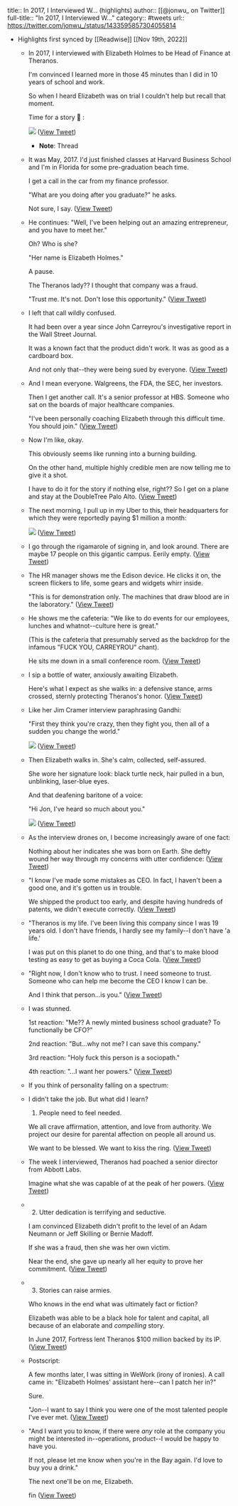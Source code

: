 title:: In 2017, I Interviewed W... (highlights)
author:: [[@jonwu_ on Twitter]]
full-title:: "In 2017, I Interviewed W..."
category:: #tweets
url:: https://twitter.com/jonwu_/status/1433595857304055814

- Highlights first synced by [[Readwise]] [[Nov 19th, 2022]]
	- In 2017, I interviewed with Elizabeth Holmes to be Head of Finance at Theranos.
	  
	  I'm convinced I learned more in those 45 minutes than I did in 10 years of school and work.
	  
	  So when I heard Elizabeth was on trial I couldn't help but recall that moment.
	  
	  Time for a story 🧵 : 
	  
	  ![](https://pbs.twimg.com/media/E-Un1dQUcAEOipB.jpg) ([View Tweet](https://twitter.com/jonwu_/status/1433595857304055814))
		- **Note**: Thread
	- It was May, 2017. I'd just finished classes at Harvard Business School and I'm in Florida for some pre-graduation beach time.
	  
	  I get a call in the car from my finance professor.
	  
	  "What are you doing after you graduate?" he asks.
	  
	  Not sure, I say. ([View Tweet](https://twitter.com/jonwu_/status/1433595859376087040))
	- He continues: "Well, I've been helping out an amazing entrepreneur, and you have to meet her."
	  
	  Oh? Who is she?
	  
	  "Her name is Elizabeth Holmes."
	  
	  A pause.
	  
	  The Theranos lady?? I thought that company was a fraud.
	  
	  "Trust me. It's not. Don't lose this opportunity." ([View Tweet](https://twitter.com/jonwu_/status/1433595860646916116))
	- I left that call wildly confused.
	  
	  It had been over a year since John Carreyrou's investigative report in the Wall Street Journal.
	  
	  It was a known fact that the product didn't work. It was as good as a cardboard box.
	  
	  And not only that--they were being sued by everyone. ([View Tweet](https://twitter.com/jonwu_/status/1433595861812928512))
	- And I mean everyone. Walgreens, the FDA, the SEC, her investors.
	  
	  Then I get another call. It's a senior professor at HBS. Someone who sat on the boards of major healthcare companies.
	  
	  "I've been personally coaching Elizabeth through this difficult time. You should join." ([View Tweet](https://twitter.com/jonwu_/status/1433595863092195339))
	- Now I'm like, okay.
	  
	  This obviously seems like running into a burning building.
	  
	  On the other hand, multiple highly credible men are now telling me to give it a shot.
	  
	  I have to do it for the story if nothing else, right?? So I get on a plane and stay at the DoubleTree Palo Alto. ([View Tweet](https://twitter.com/jonwu_/status/1433595864409202688))
	- The next morning, I pull up in my Uber to this, their headquarters for which they were reportedly paying $1 million a month: 
	  
	  ![](https://pbs.twimg.com/media/E-Un2LHVUAAfOdG.jpg) ([View Tweet](https://twitter.com/jonwu_/status/1433595870423838722))
	- I go through the rigamarole of signing in, and look around. There are maybe 17 people on this gigantic campus. Eerily empty. ([View Tweet](https://twitter.com/jonwu_/status/1433595872000897029))
	- The HR manager shows me the Edison device. He clicks it on, the screen flickers to life, some gears and widgets whirr inside.
	  
	  "This is for demonstration only. The machines that draw blood are in the laboratory." ([View Tweet](https://twitter.com/jonwu_/status/1433595873225633793))
	- He shows me the cafeteria: "We like to do events for our employees, lunches and whatnot--culture here is great."
	  
	  (This is the cafeteria that presumably served as the backdrop for  the infamous "FUCK YOU, CARREYROU" chant).
	  
	  He sits me down in a small conference room. ([View Tweet](https://twitter.com/jonwu_/status/1433595874563690500))
	- I sip a bottle of water, anxiously awaiting Elizabeth.
	  
	  Here's what I expect as she walks in: a defensive stance, arms crossed, sternly protecting Theranos's honor. ([View Tweet](https://twitter.com/jonwu_/status/1433595875981291536))
	- Like her Jim Cramer interview paraphrasing Gandhi:
	  
	  "First they think you're crazy, then they fight you, then all of a sudden you change the world." 
	  
	  ![](https://pbs.twimg.com/media/E-Un20GUcBMjvWZ.png) ([View Tweet](https://twitter.com/jonwu_/status/1433595881555562498))
	- Then Elizabeth walks in. She's calm, collected, self-assured.
	  
	  She wore her signature look: black turtle neck, hair pulled in a bun, unblinking, laser-blue eyes.
	  
	  And that deafening baritone of a voice:
	  
	  "Hi Jon, I've heard so much about you." 
	  
	  ![](https://pbs.twimg.com/media/E-Un3HvVcAAzEy6.png) ([View Tweet](https://twitter.com/jonwu_/status/1433595886001483787))
	- As the interview drones on, I become increasingly aware of one fact:
	  
	  Nothing about her indicates she was born on Earth. She deftly wound her way through my concerns with utter confidence: ([View Tweet](https://twitter.com/jonwu_/status/1433595887540793386))
	- "I know I've made some mistakes as CEO. In fact, I haven't been a good one, and it's gotten us in trouble.
	  
	  We shipped the product too early, and despite having hundreds of patents, we didn't execute correctly. ([View Tweet](https://twitter.com/jonwu_/status/1433595888757182465))
	- "Theranos is my life. I've been living this company since I was 19 years old. I don't have friends, I hardly see my family--I don't have 'a life.'
	  
	  I was put on this planet to do one thing, and that's to make blood testing as easy to get as buying a Coca Cola. ([View Tweet](https://twitter.com/jonwu_/status/1433595889986072624))
	- "Right now, I don't know who to trust. I need someone to trust. Someone who can help me become the CEO I know I can be.
	  
	  And I think that person...is you." ([View Tweet](https://twitter.com/jonwu_/status/1433595891256991745))
	- I was stunned.
	  
	  1st reaction: "Me?? A newly minted business school graduate? To functionally be CFO?"
	  
	  2nd reaction: "But...why not me? I can save this company."
	  
	  3rd reaction: "Holy fuck this person is a sociopath."
	  
	  4th reaction: "...I want her powers." ([View Tweet](https://twitter.com/jonwu_/status/1433595892557225984))
	- If you think of personality falling on a spectrum:
	- I didn't take the job. But what did I learn?
	  
	  1) People need to feel needed.
	  
	  We all crave affirmation, attention, and love from authority. We project our desire for parental affection on people all around us.
	  
	  We want to be blessed. We want to kiss the ring. ([View Tweet](https://twitter.com/jonwu_/status/1433595895157706754))
	- The week I interviewed, Theranos had poached a senior director from Abbott Labs.
	  
	  Imagine what she was capable of at the peak of her powers. ([View Tweet](https://twitter.com/jonwu_/status/1433595896441106433))
	- 2) Utter dedication is terrifying and seductive.
	  
	  I am convinced Elizabeth didn't profit to the level of an Adam Neumann or Jeff Skilling or Bernie Madoff.
	  
	  If she was a fraud, then she was her own victim.
	  
	  Near the end, she gave up nearly all her equity to prove her commitment. ([View Tweet](https://twitter.com/jonwu_/status/1433595897561051136))
	- 3) Stories can raise armies.
	  
	  Who knows in the end what was ultimately fact or fiction?
	  
	  Elizabeth was able to be a black hole for talent and capital, all because of an elaborate and *compelling* story.
	  
	  In June 2017, Fortress lent Theranos $100 million backed by its IP. ([View Tweet](https://twitter.com/jonwu_/status/1433595898823471105))
	- Postscript:
	  
	  A few months later, I was sitting in WeWork (irony of ironies). A call came in: "Elizabeth Holmes' assistant here--can I patch her in?"
	  
	  Sure.
	  
	  "Jon--I want to say I think you were one of the most talented people I've ever met. ([View Tweet](https://twitter.com/jonwu_/status/1433595900127899667))
	- "And I want you to know, if there were *any* role at the company you might be interested in--operations, product--I would be happy to have you.
	  
	  If not, please let me know when you're in the Bay again. I'd love to buy you a drink."
	  
	  The next one'll be on me, Elizabeth.
	  
	  fin ([View Tweet](https://twitter.com/jonwu_/status/1433595901432381443))